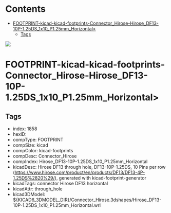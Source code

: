 



Contents
========

* [FOOTPRINT-kicad-kicad-footprints-Connector_Hirose-Hirose_DF13-10P-1.25DS_1x10_P1.25mm_Horizontal>](#footprint-kicad-kicad-footprints-connector_hirose-hirose_df13-10p-125ds_1x10_p125mm_horizontal)
	* [Tags](#tags)
  
![][im]
# FOOTPRINT-kicad-kicad-footprints-Connector_Hirose-Hirose_DF13-10P-1.25DS_1x10_P1.25mm_Horizontal>

## Tags

- index: 1858
- hexID: 
- oompType: FOOTPRINT
- oompSize: kicad
- oompColor: kicad-footprints
- oompDesc: Connector_Hirose
- oompIndex: Hirose_DF13-10P-1.25DS_1x10_P1.25mm_Horizontal
- kicadDesc: Hirose DF13 through hole, DF13-10P-1.25DS, 10 Pins per row (https://www.hirose.com/product/en/products/DF13/DF13-4P-1.25DS%2820%29/), generated with kicad-footprint-generator
- kicadTags: connector Hirose DF13 horizontal
- kicadAttr: through_hole
- kicad3DModel: ${KICAD6_3DMODEL_DIR}/Connector_Hirose.3dshapes/Hirose_DF13-10P-1.25DS_1x10_P1.25mm_Horizontal.wrl



[im]: image.png
